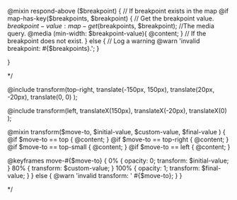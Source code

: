 
@mixin respond-above ($breakpoint) {
    // If breakpoint exists in the map
  @if map-has-key($breakpoints, $breakpoint) {
    // Get the breakpoint value.
    $breakpoint-value: map-get($breakpoints, $breakpoint);
    //The media query.
    @media (min-width: $breakpoint-value){
      @content;
    }
    // If the breakpoint does not exist.
  } else {
      // Log a warning
      @warn 'invalid breakpoint: #{$breakpoints}.';
    }
  
}

*/

@include transform(top-right, translate(-150px, 150px),  translate(20px, -20px), translate(0, 0) );


@include transform(left, translateX(150px),  translateX(-20px), translateX(0) );



@mixin transform($move-to, $initial-value, $custom-value, $final-value ) {
  @if $move-to == top {
    @content;
  } 
  @if $move-to == top-right {
    @content;
  }
  @if $move-to == top-small {
    @content;
  }
  @if $move-to == left {
    @content;
  }
    
  @keyframes move-#{$move-to} {
    0% {
      opacity: 0;
      transform: $initial-value;
    }
    80% {
      transform: $custom-value;
    }
    100% {
      opacity: 1;
      transform: $final-value;
    }
  }
  else {
    @warn 'invalid transform: ' #{$move-to};
  }
}

*/